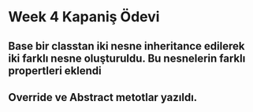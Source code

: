 # Week 4 Kapaniş Ödevi
## Base bir classtan iki nesne inheritance edilerek iki farklı nesne oluşturuldu. Bu nesnelerin farklı propertleri eklendi
## Override ve Abstract metotlar yazıldı. 
